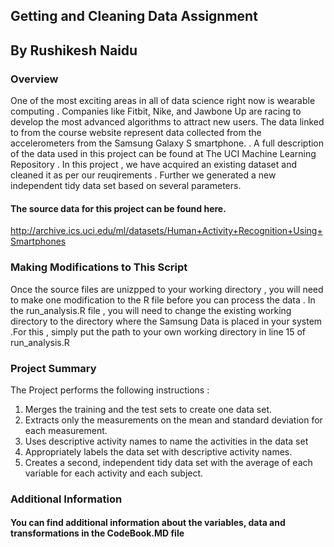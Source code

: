 ## Getting and Cleaning Data Assignment 
## By Rushikesh Naidu

### Overview

One of the most exciting areas in all of data science right now is wearable computing . Companies like Fitbit, Nike, and Jawbone Up are racing to develop the most advanced algorithms to attract new users. The data linked to from the course website represent data collected from the accelerometers from the Samsung Galaxy S smartphone. . A full description of the data used in this project can be found at The UCI Machine Learning Repository . In this project , we have acquired an existing dataset and cleaned it as per our reuqirements . Further we generated a new independent tidy data set based on several parameters.

#### The source data for this project can be found here.
http://archive.ics.uci.edu/ml/datasets/Human+Activity+Recognition+Using+Smartphones


### Making Modifications to This Script

Once the source files are unizpped to your working directory , you will need to make one modification to the R file before you can process the data . In the run_analysis.R file , you will need to change the existing working directory to the directory where the Samsung Data is placed in your system .For this , simply put the path to your own working directory in line 15 of run_analysis.R

### Project Summary

The Project performs the following instructions : 

1. Merges the training and the test sets to create one data set. 
2. Extracts only the measurements on the mean and standard deviation for each measurement. 
3. Uses descriptive activity names to name the activities in the data set
4. Appropriately labels the data set with descriptive activity names. 
5. Creates a second, independent tidy data set with the average of each variable for each activity and each subject.

### Additional Information

#### You can find additional information about the variables, data and transformations in the CodeBook.MD file
